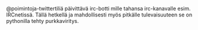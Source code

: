 @poimintoja-twittertiliä päivittävä irc-botti mille tahansa irc-kanavalle esim. IRCnetissä. Tällä hetkellä ja mahdollisesti myös pitkälle tulevaisuuteen se on pythonilla tehty purkkaviritys.

